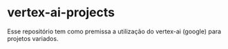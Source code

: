 # vertex-ai-projects
Esse repositório tem como premissa a utilização do vertex-ai (google) para projetos variados.
